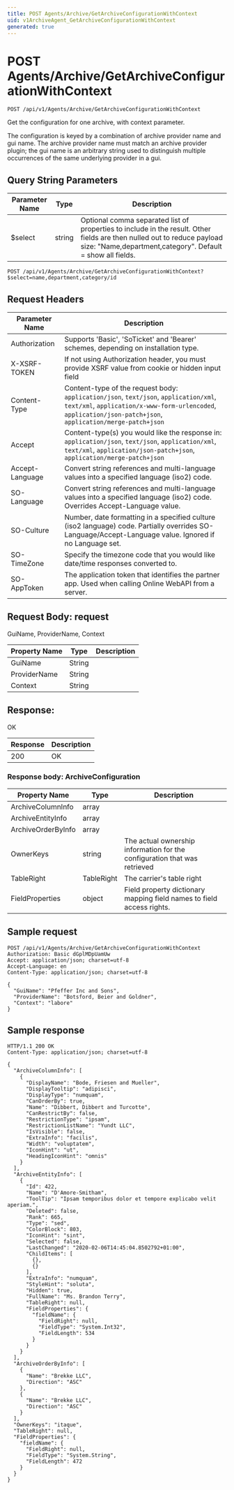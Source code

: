 ```yaml
---
title: POST Agents/Archive/GetArchiveConfigurationWithContext
uid: v1ArchiveAgent_GetArchiveConfigurationWithContext
generated: true
---
```


# POST Agents/Archive/GetArchiveConfigurationWithContext

```http
POST /api/v1/Agents/Archive/GetArchiveConfigurationWithContext
```

Get the configuration for one archive, with context parameter.


The configuration is keyed by a combination of archive provider name and gui name. The archive provider name must match an archive provider plugin; the gui name is an arbitrary string used to distinguish multiple occurrences of the same underlying provider in a gui.






## Query String Parameters

| Parameter Name | Type |  Description |
|----------------|------|--------------|
| $select | string |  Optional comma separated list of properties to include in the result. Other fields are then nulled out to reduce payload size: "Name,department,category". Default = show all fields. |

```http
POST /api/v1/Agents/Archive/GetArchiveConfigurationWithContext?$select=name,department,category/id
```


## Request Headers

| Parameter Name | Description |
|----------------|-------------|
| Authorization  | Supports 'Basic', 'SoTicket' and 'Bearer' schemes, depending on installation type. |
| X-XSRF-TOKEN   | If not using Authorization header, you must provide XSRF value from cookie or hidden input field |
| Content-Type | Content-type of the request body: `application/json`, `text/json`, `application/xml`, `text/xml`, `application/x-www-form-urlencoded`, `application/json-patch+json`, `application/merge-patch+json` |
| Accept         | Content-type(s) you would like the response in: `application/json`, `text/json`, `application/xml`, `text/xml`, `application/json-patch+json`, `application/merge-patch+json` |
| Accept-Language | Convert string references and multi-language values into a specified language (iso2) code. |
| SO-Language | Convert string references and multi-language values into a specified language (iso2) code. Overrides Accept-Language value. |
| SO-Culture | Number, date formatting in a specified culture (iso2 language) code. Partially overrides SO-Language/Accept-Language value. Ignored if no Language set. |
| SO-TimeZone | Specify the timezone code that you would like date/time responses converted to. |
| SO-AppToken | The application token that identifies the partner app. Used when calling Online WebAPI from a server. |

## Request Body: request 

GuiName, ProviderName, Context 

| Property Name | Type |  Description |
|----------------|------|--------------|
| GuiName | String |  |
| ProviderName | String |  |
| Context | String |  |

## Response:

OK

| Response | Description |
|----------------|-------------|
| 200 | OK |

### Response body: ArchiveConfiguration

| Property Name | Type |  Description |
|----------------|------|--------------|
| ArchiveColumnInfo | array |  |
| ArchiveEntityInfo | array |  |
| ArchiveOrderByInfo | array |  |
| OwnerKeys | string | The actual ownership information for the configuration that was retrieved |
| TableRight | TableRight | The carrier's table right |
| FieldProperties | object | Field property dictionary mapping field names to field access rights. |

## Sample request

```http!
POST /api/v1/Agents/Archive/GetArchiveConfigurationWithContext
Authorization: Basic dGplMDpUamUw
Accept: application/json; charset=utf-8
Accept-Language: en
Content-Type: application/json; charset=utf-8

{
  "GuiName": "Pfeffer Inc and Sons",
  "ProviderName": "Botsford, Beier and Goldner",
  "Context": "labore"
}
```

## Sample response

```http_
HTTP/1.1 200 OK
Content-Type: application/json; charset=utf-8

{
  "ArchiveColumnInfo": [
    {
      "DisplayName": "Bode, Friesen and Mueller",
      "DisplayTooltip": "adipisci",
      "DisplayType": "numquam",
      "CanOrderBy": true,
      "Name": "Dibbert, Dibbert and Turcotte",
      "CanRestrictBy": false,
      "RestrictionType": "ipsam",
      "RestrictionListName": "Yundt LLC",
      "IsVisible": false,
      "ExtraInfo": "facilis",
      "Width": "voluptatem",
      "IconHint": "ut",
      "HeadingIconHint": "omnis"
    }
  ],
  "ArchiveEntityInfo": [
    {
      "Id": 422,
      "Name": "D'Amore-Smitham",
      "ToolTip": "Ipsam temporibus dolor et tempore explicabo velit aperiam.",
      "Deleted": false,
      "Rank": 665,
      "Type": "sed",
      "ColorBlock": 803,
      "IconHint": "sint",
      "Selected": false,
      "LastChanged": "2020-02-06T14:45:04.8502792+01:00",
      "ChildItems": [
        {},
        {}
      ],
      "ExtraInfo": "numquam",
      "StyleHint": "soluta",
      "Hidden": true,
      "FullName": "Ms. Brandon Terry",
      "TableRight": null,
      "FieldProperties": {
        "fieldName": {
          "FieldRight": null,
          "FieldType": "System.Int32",
          "FieldLength": 534
        }
      }
    }
  ],
  "ArchiveOrderByInfo": [
    {
      "Name": "Brekke LLC",
      "Direction": "ASC"
    },
    {
      "Name": "Brekke LLC",
      "Direction": "ASC"
    }
  ],
  "OwnerKeys": "itaque",
  "TableRight": null,
  "FieldProperties": {
    "fieldName": {
      "FieldRight": null,
      "FieldType": "System.String",
      "FieldLength": 472
    }
  }
}
```